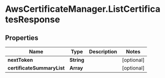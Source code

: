 # AwsCertificateManager.ListCertificatesResponse

## Properties

Name | Type | Description | Notes
------------ | ------------- | ------------- | -------------
**nextToken** | **String** |  | [optional] 
**certificateSummaryList** | **Array** |  | [optional] 


